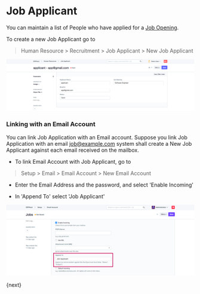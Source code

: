 <!-- add-breadcrumbs -->
# Job Applicant

You can maintain a list of People who have applied for a [Job Opening](/dooks/human-resources/recruitment/job-opening.md).

To create a new Job Applicant go to

> Human Resource > Recruitment > Job Applicant > New Job Applicant

<img class="screenshot" alt="Job Applicant" src="../assets/job-applicant.png">

### Linking with an Email Account

You can link Job Application with an Email account.
Suppose you link Job Application with an email job@example.com
system shall create a New Job Applicant against each email received on the mailbox.

* To link Email Account with Job Applicant, go to

> Setup > Email > Email Account > New Email Account

* Enter the Email Address and the password, and select 'Enable Incoming'

* In 'Append To' select 'Job Applicant'

<img class="screenshot" alt="Email Account" src="../assets/email-account.png">

{next}
